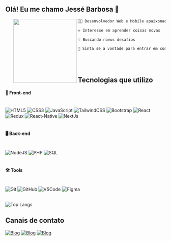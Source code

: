 ## Olá! Eu me chamo Jessé Barbosa 👋

<img align="left" height="200" style="margin-left: 25px" src="https://www.gif-maniac.com/gifs/50/49779.gif"/>


```diff
👨‍💻 Desenvolvedor Web e Mobile apaixonado por experiências visuais

⭐ Interesse em aprender coisas novas 

💡 Buscando novos desafios

💛 Sinta se a vontade para entrar em contato

```
<br />
<br />

 ## Tecnologias que utilizo  

#### 🎨 Front-end  
<div style="display: inline_block"><br/>
 <img align="center" alt="HTML5" src="https://img.shields.io/badge/HTML5-E34F26?style=for-the-badge&logo=html5&logoColor=white" />
 <img align="center" alt="CSS3" src="https://img.shields.io/badge/CSS3-1572B6?style=for-the-badge&logo=css3&logoColor=white" />
 <img align="center" alt="JavaScript" src="https://img.shields.io/badge/JavaScript-F7DF1E?style=for-the-badge&logo=javascript&logoColor=black" />
 <img align="center" alt="TailwindCSS" src="https://img.shields.io/badge/Tailwind_CSS-38B2AC?style=for-the-badge&logo=tailwind-css&logoColor=white" />
 <img align="center" alt="Bootstrap" src="https://img.shields.io/badge/Bootstrap-563D7C?style=for-the-badge&logo=bootstrap&logoColor=white" />
 <img align="center" alt="React" src="https://img.shields.io/badge/React-20232A?style=for-the-badge&logo=react&logoColor=61DAFB" />
 <img align="center" alt="Redux" src="https://img.shields.io/badge/Redux-764ABC?style=for-the-badge&logo=redux&logoColor=white" />
 <img align="center" alt="React-Native" src="https://img.shields.io/badge/React_Native-20232A?style=for-the-badge&logo=react&logoColor=61DAFB" />
 <img align="center" alt="NextJs" src="https://img.shields.io/badge/Next-black?style=for-the-badge&logo=next.js&logoColor=white" />
</div>  
<br/>

#### 🖥️ Back-end  
<div style="display: inline_block"><br/>
 <img align="center" alt="NodeJS" src="https://img.shields.io/badge/Node.js-43853D?style=for-the-badge&logo=node.js&logoColor=white" />
 <img align="center" alt="PHP" src="https://img.shields.io/badge/PHP-777BB4?style=for-the-badge&logo=php&logoColor=white" />
 <img align="center" alt="SQL" src="https://img.shields.io/badge/SQL-4479A1?style=for-the-badge&logo=database&logoColor=white" />
</div>  
<br/>

#### 🛠️ Tools  
<div style="display: inline_block"><br/>
 <img align="center" alt="Git" src="https://img.shields.io/badge/Git-F05032?style=for-the-badge&logo=git&logoColor=white" />
 <img align="center" alt="GitHub" src="https://img.shields.io/badge/GitHub-181717?style=for-the-badge&logo=github&logoColor=white" />
 <img align="center" alt="VSCode" src="https://img.shields.io/badge/VS%20Code-007ACC?style=for-the-badge&logo=visual-studio-code&logoColor=white" />
 <img align="center" alt="Figma" src="https://img.shields.io/badge/Figma-F24E1E?style=for-the-badge&logo=figma&logoColor=white" />
</div>  
<br/>

![Top Langs](https://github-readme-stats.vercel.app/api/top-langs/?username=jesse-barbosa&layout=compact&theme=dark&hide_border=true)

## Canais de contato

[![Blog](https://img.shields.io/badge/Gmail-D14836?style=for-the-badge&logo=gmail&logoColor=white)](mailto:barbosajesse419@gmail.com)
[![Blog](https://img.shields.io/badge/LinkedIn-0077B5?style=for-the-badge&logo=linkedin&logoColor=white)](https://www.linkedin.com/in/jesse-barbosa-moreira-129446274/)
[![Blog](https://img.shields.io/badge/Instagram-E4405F?style=for-the-badge&logo=instagram&logoColor=white)](https://www.instagram.com/jessebarbosadev/)
